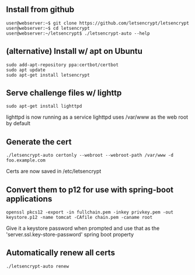 ## Install from github
```
user@webserver:~$ git clone https://github.com/letsencrypt/letsencrypt
user@webserver:~$ cd letsencrypt
user@webserver:~/letsencrypt$ ./letsencrypt-auto --help
```

## (alternative) Install w/ apt on Ubuntu
```
sudo add-apt-repository ppa:certbot/certbot
sudo apt update
sudo apt-get install letsencrypt
```

## Serve challenge files w/ lighttp
`sudo apt-get install lighttpd`

lighttpd is now running as a service
lighttpd uses /var/www as the web root by default

## Generate the cert
`./letsencrypt-auto certonly --webroot --webroot-path /var/www -d foo.example.com`

Certs are now saved in /etc/letsencrypt

## Convert them to p12 for use with spring-boot applications
`openssl pkcs12 -export -in fullchain.pem -inkey privkey.pem -out keystore.p12 -name tomcat -CAfile chain.pem -caname root`

Give it a keystore password when prompted and use that as the 'server.ssl.key-store-password' spring boot property

## Automatically renew all certs
`./letsencrypt-auto renew`
